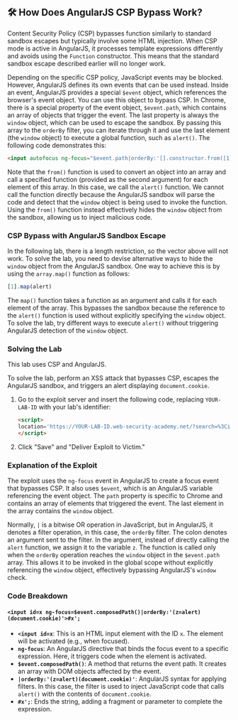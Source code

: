 ## 🛠️ How Does AngularJS CSP Bypass Work?

Content Security Policy (CSP) bypasses function similarly to standard sandbox escapes but typically involve some HTML injection. When CSP mode is active in AngularJS, it processes template expressions differently and avoids using the `Function` constructor. This means that the standard sandbox escape described earlier will no longer work.

Depending on the specific CSP policy, JavaScript events may be blocked. However, AngularJS defines its own events that can be used instead. Inside an event, AngularJS provides a special `$event` object, which references the browser's event object. You can use this object to bypass CSP. In Chrome, there is a special property of the event object, `$event.path`, which contains an array of objects that trigger the event. The last property is always the `window` object, which can be used to escape the sandbox. By passing this array to the `orderBy` filter, you can iterate through it and use the last element (the `window` object) to execute a global function, such as `alert()`. The following code demonstrates this:

```html
<input autofocus ng-focus="$event.path|orderBy:'[].constructor.from([1],alert)'">
```

Note that the `from()` function is used to convert an object into an array and call a specified function (provided as the second argument) for each element of this array. In this case, we call the `alert()` function. We cannot call the function directly because the AngularJS sandbox will parse the code and detect that the `window` object is being used to invoke the function. Using the `from()` function instead effectively hides the `window` object from the sandbox, allowing us to inject malicious code.

### CSP Bypass with AngularJS Sandbox Escape

In the following lab, there is a length restriction, so the vector above will not work. To solve the lab, you need to devise alternative ways to hide the `window` object from the AngularJS sandbox. One way to achieve this is by using the `array.map()` function as follows:

```javascript
[1].map(alert)
```

The `map()` function takes a function as an argument and calls it for each element of the array. This bypasses the sandbox because the reference to the `alert()` function is used without explicitly specifying the `window` object. To solve the lab, try different ways to execute `alert()` without triggering AngularJS detection of the `window` object.

### Solving the Lab

This lab uses CSP and AngularJS.

To solve the lab, perform an XSS attack that bypasses CSP, escapes the AngularJS sandbox, and triggers an alert displaying `document.cookie`.

1. Go to the exploit server and insert the following code, replacing `YOUR-LAB-ID` with your lab's identifier:

   ```html
   <script>
   location='https://YOUR-LAB-ID.web-security-academy.net/?search=%3Cinput%20id=x%20ng-focus=$event.composedPath()|orderBy:%27(z=alert)(document.cookie)%27%3E#x';
   </script>
   ```

2. Click "Save" and "Deliver Exploit to Victim."

### Explanation of the Exploit

The exploit uses the `ng-focus` event in AngularJS to create a focus event that bypasses CSP. It also uses `$event`, which is an AngularJS variable referencing the event object. The `path` property is specific to Chrome and contains an array of elements that triggered the event. The last element in the array contains the `window` object.

Normally, `|` is a bitwise OR operation in JavaScript, but in AngularJS, it denotes a filter operation, in this case, the `orderBy` filter. The colon denotes an argument sent to the filter. In the argument, instead of directly calling the `alert` function, we assign it to the variable `z`. The function is called only when the `orderBy` operation reaches the `window` object in the `$event.path` array. This allows it to be invoked in the global scope without explicitly referencing the `window` object, effectively bypassing AngularJS's `window` check.

### Code Breakdown

#### `<input id=x ng-focus=$event.composedPath()|orderBy:'(z=alert)(document.cookie)'>#x';`

- **`<input id=x`**: This is an HTML input element with the ID `x`. The element will be activated (e.g., when focused).
- **`ng-focus`**: An AngularJS directive that binds the focus event to a specific expression. Here, it triggers code when the element is activated.
- **`$event.composedPath()`**: A method that returns the event path. It creates an array with DOM objects affected by the event.
- **`|orderBy:'(z=alert)(document.cookie)'`**: AngularJS syntax for applying filters. In this case, the filter is used to inject JavaScript code that calls `alert()` with the contents of `document.cookie`.
- **`#x';`**: Ends the string, adding a fragment or parameter to complete the expression.
